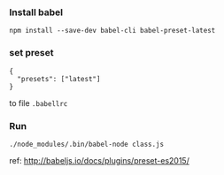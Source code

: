 ### Install babel
```
npm install --save-dev babel-cli babel-preset-latest
```
### set preset
```
{
  "presets": ["latest"]
}
```
to file `.babellrc`

### Run
```
./node_modules/.bin/babel-node class.js
```

ref: http://babeljs.io/docs/plugins/preset-es2015/ 